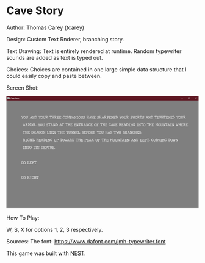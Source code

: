 # Cave Story

Author: Thomas Carey (tcarey)

Design: Custom Text Rnderer, branching story.

Text Drawing: Text is entirely rendered at runtime. Random typewriter sounds are added as text is typed out.

Choices: Choices are contained in one large simple data structure that I could easily copy and paste between.

Screen Shot:

![Screen Shot](screenshot.png)

How To Play:

W, S, X for options 1, 2, 3 respectively.

Sources: The font: https://www.dafont.com/jmh-typewriter.font

This game was built with [NEST](NEST.md).

